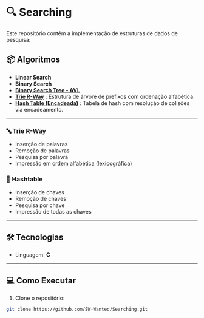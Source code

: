 # 🔍 Searching

Este repositório contém a implementação de estruturas de dados de pesquisa:

## 📦 Algoritmos

- **Linear Search**
- **Binary Search**
- **[Binary Search Tree - AVL](https://github.com/SW-Wanted/Binary-Search-Tree-AVL)**
- **[Trie R-Way](https://github.com/SW-Wanted/Trie-Rway)** : Estrutura de árvore de prefixos com ordenação alfabética.
- **[Hash Table (Encadeada)](https://github.com/SW-Wanted/Hashtable)** : Tabela de hash com resolução de colisões via encadeamento.
---

### 🔤 Trie R-Way
- Inserção de palavras
- Remoção de palavras
- Pesquisa por palavra
- Impressão em ordem alfabética (lexicográfica)

### 🔗 Hashtable
- Inserção de chaves
- Remoção de chaves
- Pesquisa por chave
- Impressão de todas as chaves

---

## 🛠️ Tecnologias
- Linguagem: **C**
---

## 💻 Como Executar

1. Clone o repositório:
```bash
git clone https://github.com/SW-Wanted/Searching.git
